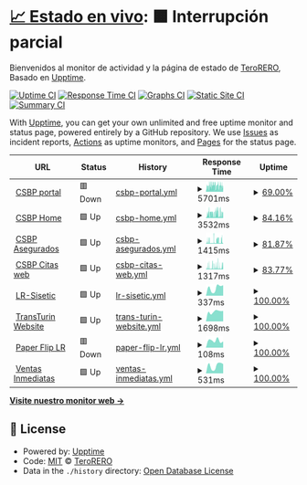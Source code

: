 # [📈 Estado en vivo](https://radar.takkini.eu.org): <!--live status--> **🟧 Interrupción parcial**

Bienvenidos al monitor de actividad y la página de estado de [TeroRERO](http://www.devinconde.com), Basado en [Upptime](https://github.com/upptime/upptime).

[![Uptime CI](https://github.com/terorero/monitor/workflows/Uptime%20CI/badge.svg)](https://github.com/terorero/monitor/actions?query=workflow%3A%22Uptime+CI%22)
[![Response Time CI](https://github.com/terorero/monitor/workflows/Response%20Time%20CI/badge.svg)](https://github.com/terorero/monitor/actions?query=workflow%3A%22Response+Time+CI%22)
[![Graphs CI](https://github.com/terorero/monitor/workflows/Graphs%20CI/badge.svg)](https://github.com/terorero/monitor/actions?query=workflow%3A%22Graphs+CI%22)
[![Static Site CI](https://github.com/terorero/monitor/workflows/Static%20Site%20CI/badge.svg)](https://github.com/terorero/monitor/actions?query=workflow%3A%22Static+Site+CI%22)
[![Summary CI](https://github.com/terorero/monitor/workflows/Summary%20CI/badge.svg)](https://github.com/terorero/monitor/actions?query=workflow%3A%22Summary+CI%22)

With [Upptime](https://upptime.js.org), you can get your own unlimited and free uptime monitor and status page, powered entirely by a GitHub repository. We use [Issues](https://github.com/terorero/monitor/issues) as incident reports, [Actions](https://github.com/terorero/monitor/actions) as uptime monitors, and [Pages](https://radar.takkini.eu.org) for the status page.

<!--start: status pages-->
<!-- This summary is generated by Upptime (https://github.com/upptime/upptime) -->
<!-- Do not edit this manually, your changes will be overwritten -->
<!-- prettier-ignore -->
| URL | Status | History | Response Time | Uptime |
| --- | ------ | ------- | ------------- | ------ |
| <img alt="" src="https://icons.duckduckgo.com/ip3/portal.csbp.com.bo.ico" height="13"> [CSBP portal](https://portal.csbp.com.bo) | 🟥 Down | [csbp-portal.yml](https://github.com/terorero/monitor/commits/HEAD/history/csbp-portal.yml) | <details><summary><img alt="Response time graph" src="./graphs/csbp-portal/response-time-week.png" height="20"> 5701ms</summary><br><a href="https://radar.takkini.eu.org/history/csbp-portal"><img alt="Response time 5176" src="https://img.shields.io/endpoint?url=https%3A%2F%2Fraw.githubusercontent.com%2Fterorero%2Fmonitor%2FHEAD%2Fapi%2Fcsbp-portal%2Fresponse-time.json"></a><br><a href="https://radar.takkini.eu.org/history/csbp-portal"><img alt="24-hour response time 6860" src="https://img.shields.io/endpoint?url=https%3A%2F%2Fraw.githubusercontent.com%2Fterorero%2Fmonitor%2FHEAD%2Fapi%2Fcsbp-portal%2Fresponse-time-day.json"></a><br><a href="https://radar.takkini.eu.org/history/csbp-portal"><img alt="7-day response time 5701" src="https://img.shields.io/endpoint?url=https%3A%2F%2Fraw.githubusercontent.com%2Fterorero%2Fmonitor%2FHEAD%2Fapi%2Fcsbp-portal%2Fresponse-time-week.json"></a><br><a href="https://radar.takkini.eu.org/history/csbp-portal"><img alt="30-day response time 5176" src="https://img.shields.io/endpoint?url=https%3A%2F%2Fraw.githubusercontent.com%2Fterorero%2Fmonitor%2FHEAD%2Fapi%2Fcsbp-portal%2Fresponse-time-month.json"></a><br><a href="https://radar.takkini.eu.org/history/csbp-portal"><img alt="1-year response time 5176" src="https://img.shields.io/endpoint?url=https%3A%2F%2Fraw.githubusercontent.com%2Fterorero%2Fmonitor%2FHEAD%2Fapi%2Fcsbp-portal%2Fresponse-time-year.json"></a></details> | <details><summary><a href="https://radar.takkini.eu.org/history/csbp-portal">69.00%</a></summary><a href="https://radar.takkini.eu.org/history/csbp-portal"><img alt="All-time uptime 88.53%" src="https://img.shields.io/endpoint?url=https%3A%2F%2Fraw.githubusercontent.com%2Fterorero%2Fmonitor%2FHEAD%2Fapi%2Fcsbp-portal%2Fuptime.json"></a><br><a href="https://radar.takkini.eu.org/history/csbp-portal"><img alt="24-hour uptime 62.46%" src="https://img.shields.io/endpoint?url=https%3A%2F%2Fraw.githubusercontent.com%2Fterorero%2Fmonitor%2FHEAD%2Fapi%2Fcsbp-portal%2Fuptime-day.json"></a><br><a href="https://radar.takkini.eu.org/history/csbp-portal"><img alt="7-day uptime 69.00%" src="https://img.shields.io/endpoint?url=https%3A%2F%2Fraw.githubusercontent.com%2Fterorero%2Fmonitor%2FHEAD%2Fapi%2Fcsbp-portal%2Fuptime-week.json"></a><br><a href="https://radar.takkini.eu.org/history/csbp-portal"><img alt="30-day uptime 88.53%" src="https://img.shields.io/endpoint?url=https%3A%2F%2Fraw.githubusercontent.com%2Fterorero%2Fmonitor%2FHEAD%2Fapi%2Fcsbp-portal%2Fuptime-month.json"></a><br><a href="https://radar.takkini.eu.org/history/csbp-portal"><img alt="1-year uptime 88.53%" src="https://img.shields.io/endpoint?url=https%3A%2F%2Fraw.githubusercontent.com%2Fterorero%2Fmonitor%2FHEAD%2Fapi%2Fcsbp-portal%2Fuptime-year.json"></a></details>
| <img alt="" src="https://icons.duckduckgo.com/ip3/www.csbp.com.bo.ico" height="13"> [CSBP Home](https://www.csbp.com.bo) | 🟩 Up | [csbp-home.yml](https://github.com/terorero/monitor/commits/HEAD/history/csbp-home.yml) | <details><summary><img alt="Response time graph" src="./graphs/csbp-home/response-time-week.png" height="20"> 3532ms</summary><br><a href="https://radar.takkini.eu.org/history/csbp-home"><img alt="Response time 3133" src="https://img.shields.io/endpoint?url=https%3A%2F%2Fraw.githubusercontent.com%2Fterorero%2Fmonitor%2FHEAD%2Fapi%2Fcsbp-home%2Fresponse-time.json"></a><br><a href="https://radar.takkini.eu.org/history/csbp-home"><img alt="24-hour response time 3013" src="https://img.shields.io/endpoint?url=https%3A%2F%2Fraw.githubusercontent.com%2Fterorero%2Fmonitor%2FHEAD%2Fapi%2Fcsbp-home%2Fresponse-time-day.json"></a><br><a href="https://radar.takkini.eu.org/history/csbp-home"><img alt="7-day response time 3532" src="https://img.shields.io/endpoint?url=https%3A%2F%2Fraw.githubusercontent.com%2Fterorero%2Fmonitor%2FHEAD%2Fapi%2Fcsbp-home%2Fresponse-time-week.json"></a><br><a href="https://radar.takkini.eu.org/history/csbp-home"><img alt="30-day response time 3133" src="https://img.shields.io/endpoint?url=https%3A%2F%2Fraw.githubusercontent.com%2Fterorero%2Fmonitor%2FHEAD%2Fapi%2Fcsbp-home%2Fresponse-time-month.json"></a><br><a href="https://radar.takkini.eu.org/history/csbp-home"><img alt="1-year response time 3133" src="https://img.shields.io/endpoint?url=https%3A%2F%2Fraw.githubusercontent.com%2Fterorero%2Fmonitor%2FHEAD%2Fapi%2Fcsbp-home%2Fresponse-time-year.json"></a></details> | <details><summary><a href="https://radar.takkini.eu.org/history/csbp-home">84.16%</a></summary><a href="https://radar.takkini.eu.org/history/csbp-home"><img alt="All-time uptime 93.06%" src="https://img.shields.io/endpoint?url=https%3A%2F%2Fraw.githubusercontent.com%2Fterorero%2Fmonitor%2FHEAD%2Fapi%2Fcsbp-home%2Fuptime.json"></a><br><a href="https://radar.takkini.eu.org/history/csbp-home"><img alt="24-hour uptime 72.17%" src="https://img.shields.io/endpoint?url=https%3A%2F%2Fraw.githubusercontent.com%2Fterorero%2Fmonitor%2FHEAD%2Fapi%2Fcsbp-home%2Fuptime-day.json"></a><br><a href="https://radar.takkini.eu.org/history/csbp-home"><img alt="7-day uptime 84.16%" src="https://img.shields.io/endpoint?url=https%3A%2F%2Fraw.githubusercontent.com%2Fterorero%2Fmonitor%2FHEAD%2Fapi%2Fcsbp-home%2Fuptime-week.json"></a><br><a href="https://radar.takkini.eu.org/history/csbp-home"><img alt="30-day uptime 93.06%" src="https://img.shields.io/endpoint?url=https%3A%2F%2Fraw.githubusercontent.com%2Fterorero%2Fmonitor%2FHEAD%2Fapi%2Fcsbp-home%2Fuptime-month.json"></a><br><a href="https://radar.takkini.eu.org/history/csbp-home"><img alt="1-year uptime 93.06%" src="https://img.shields.io/endpoint?url=https%3A%2F%2Fraw.githubusercontent.com%2Fterorero%2Fmonitor%2FHEAD%2Fapi%2Fcsbp-home%2Fuptime-year.json"></a></details>
| <img alt="" src="https://icons.duckduckgo.com/ip3/asegurados.csbp.com.bo.ico" height="13"> [CSBP Asegurados](https://asegurados.csbp.com.bo) | 🟩 Up | [csbp-asegurados.yml](https://github.com/terorero/monitor/commits/HEAD/history/csbp-asegurados.yml) | <details><summary><img alt="Response time graph" src="./graphs/csbp-asegurados/response-time-week.png" height="20"> 1415ms</summary><br><a href="https://radar.takkini.eu.org/history/csbp-asegurados"><img alt="Response time 1326" src="https://img.shields.io/endpoint?url=https%3A%2F%2Fraw.githubusercontent.com%2Fterorero%2Fmonitor%2FHEAD%2Fapi%2Fcsbp-asegurados%2Fresponse-time.json"></a><br><a href="https://radar.takkini.eu.org/history/csbp-asegurados"><img alt="24-hour response time 1341" src="https://img.shields.io/endpoint?url=https%3A%2F%2Fraw.githubusercontent.com%2Fterorero%2Fmonitor%2FHEAD%2Fapi%2Fcsbp-asegurados%2Fresponse-time-day.json"></a><br><a href="https://radar.takkini.eu.org/history/csbp-asegurados"><img alt="7-day response time 1415" src="https://img.shields.io/endpoint?url=https%3A%2F%2Fraw.githubusercontent.com%2Fterorero%2Fmonitor%2FHEAD%2Fapi%2Fcsbp-asegurados%2Fresponse-time-week.json"></a><br><a href="https://radar.takkini.eu.org/history/csbp-asegurados"><img alt="30-day response time 1326" src="https://img.shields.io/endpoint?url=https%3A%2F%2Fraw.githubusercontent.com%2Fterorero%2Fmonitor%2FHEAD%2Fapi%2Fcsbp-asegurados%2Fresponse-time-month.json"></a><br><a href="https://radar.takkini.eu.org/history/csbp-asegurados"><img alt="1-year response time 1326" src="https://img.shields.io/endpoint?url=https%3A%2F%2Fraw.githubusercontent.com%2Fterorero%2Fmonitor%2FHEAD%2Fapi%2Fcsbp-asegurados%2Fresponse-time-year.json"></a></details> | <details><summary><a href="https://radar.takkini.eu.org/history/csbp-asegurados">81.87%</a></summary><a href="https://radar.takkini.eu.org/history/csbp-asegurados"><img alt="All-time uptime 92.46%" src="https://img.shields.io/endpoint?url=https%3A%2F%2Fraw.githubusercontent.com%2Fterorero%2Fmonitor%2FHEAD%2Fapi%2Fcsbp-asegurados%2Fuptime.json"></a><br><a href="https://radar.takkini.eu.org/history/csbp-asegurados"><img alt="24-hour uptime 81.13%" src="https://img.shields.io/endpoint?url=https%3A%2F%2Fraw.githubusercontent.com%2Fterorero%2Fmonitor%2FHEAD%2Fapi%2Fcsbp-asegurados%2Fuptime-day.json"></a><br><a href="https://radar.takkini.eu.org/history/csbp-asegurados"><img alt="7-day uptime 81.87%" src="https://img.shields.io/endpoint?url=https%3A%2F%2Fraw.githubusercontent.com%2Fterorero%2Fmonitor%2FHEAD%2Fapi%2Fcsbp-asegurados%2Fuptime-week.json"></a><br><a href="https://radar.takkini.eu.org/history/csbp-asegurados"><img alt="30-day uptime 92.46%" src="https://img.shields.io/endpoint?url=https%3A%2F%2Fraw.githubusercontent.com%2Fterorero%2Fmonitor%2FHEAD%2Fapi%2Fcsbp-asegurados%2Fuptime-month.json"></a><br><a href="https://radar.takkini.eu.org/history/csbp-asegurados"><img alt="1-year uptime 92.46%" src="https://img.shields.io/endpoint?url=https%3A%2F%2Fraw.githubusercontent.com%2Fterorero%2Fmonitor%2FHEAD%2Fapi%2Fcsbp-asegurados%2Fuptime-year.json"></a></details>
| <img alt="" src="https://icons.duckduckgo.com/ip3/citas.csbp.com.bo.ico" height="13"> [CSBP Citas web](https://citas.csbp.com.bo) | 🟩 Up | [csbp-citas-web.yml](https://github.com/terorero/monitor/commits/HEAD/history/csbp-citas-web.yml) | <details><summary><img alt="Response time graph" src="./graphs/csbp-citas-web/response-time-week.png" height="20"> 1317ms</summary><br><a href="https://radar.takkini.eu.org/history/csbp-citas-web"><img alt="Response time 1231" src="https://img.shields.io/endpoint?url=https%3A%2F%2Fraw.githubusercontent.com%2Fterorero%2Fmonitor%2FHEAD%2Fapi%2Fcsbp-citas-web%2Fresponse-time.json"></a><br><a href="https://radar.takkini.eu.org/history/csbp-citas-web"><img alt="24-hour response time 1550" src="https://img.shields.io/endpoint?url=https%3A%2F%2Fraw.githubusercontent.com%2Fterorero%2Fmonitor%2FHEAD%2Fapi%2Fcsbp-citas-web%2Fresponse-time-day.json"></a><br><a href="https://radar.takkini.eu.org/history/csbp-citas-web"><img alt="7-day response time 1317" src="https://img.shields.io/endpoint?url=https%3A%2F%2Fraw.githubusercontent.com%2Fterorero%2Fmonitor%2FHEAD%2Fapi%2Fcsbp-citas-web%2Fresponse-time-week.json"></a><br><a href="https://radar.takkini.eu.org/history/csbp-citas-web"><img alt="30-day response time 1231" src="https://img.shields.io/endpoint?url=https%3A%2F%2Fraw.githubusercontent.com%2Fterorero%2Fmonitor%2FHEAD%2Fapi%2Fcsbp-citas-web%2Fresponse-time-month.json"></a><br><a href="https://radar.takkini.eu.org/history/csbp-citas-web"><img alt="1-year response time 1231" src="https://img.shields.io/endpoint?url=https%3A%2F%2Fraw.githubusercontent.com%2Fterorero%2Fmonitor%2FHEAD%2Fapi%2Fcsbp-citas-web%2Fresponse-time-year.json"></a></details> | <details><summary><a href="https://radar.takkini.eu.org/history/csbp-citas-web">83.77%</a></summary><a href="https://radar.takkini.eu.org/history/csbp-citas-web"><img alt="All-time uptime 93.11%" src="https://img.shields.io/endpoint?url=https%3A%2F%2Fraw.githubusercontent.com%2Fterorero%2Fmonitor%2FHEAD%2Fapi%2Fcsbp-citas-web%2Fuptime.json"></a><br><a href="https://radar.takkini.eu.org/history/csbp-citas-web"><img alt="24-hour uptime 84.77%" src="https://img.shields.io/endpoint?url=https%3A%2F%2Fraw.githubusercontent.com%2Fterorero%2Fmonitor%2FHEAD%2Fapi%2Fcsbp-citas-web%2Fuptime-day.json"></a><br><a href="https://radar.takkini.eu.org/history/csbp-citas-web"><img alt="7-day uptime 83.77%" src="https://img.shields.io/endpoint?url=https%3A%2F%2Fraw.githubusercontent.com%2Fterorero%2Fmonitor%2FHEAD%2Fapi%2Fcsbp-citas-web%2Fuptime-week.json"></a><br><a href="https://radar.takkini.eu.org/history/csbp-citas-web"><img alt="30-day uptime 93.11%" src="https://img.shields.io/endpoint?url=https%3A%2F%2Fraw.githubusercontent.com%2Fterorero%2Fmonitor%2FHEAD%2Fapi%2Fcsbp-citas-web%2Fuptime-month.json"></a><br><a href="https://radar.takkini.eu.org/history/csbp-citas-web"><img alt="1-year uptime 93.11%" src="https://img.shields.io/endpoint?url=https%3A%2F%2Fraw.githubusercontent.com%2Fterorero%2Fmonitor%2FHEAD%2Fapi%2Fcsbp-citas-web%2Fuptime-year.json"></a></details>
| <img alt="" src="https://icons.duckduckgo.com/ip3/larazon.sisetic.com.ico" height="13"> [LR-Sisetic](https://larazon.sisetic.com) | 🟩 Up | [lr-sisetic.yml](https://github.com/terorero/monitor/commits/HEAD/history/lr-sisetic.yml) | <details><summary><img alt="Response time graph" src="./graphs/lr-sisetic/response-time-week.png" height="20"> 337ms</summary><br><a href="https://radar.takkini.eu.org/history/lr-sisetic"><img alt="Response time 334" src="https://img.shields.io/endpoint?url=https%3A%2F%2Fraw.githubusercontent.com%2Fterorero%2Fmonitor%2FHEAD%2Fapi%2Flr-sisetic%2Fresponse-time.json"></a><br><a href="https://radar.takkini.eu.org/history/lr-sisetic"><img alt="24-hour response time 451" src="https://img.shields.io/endpoint?url=https%3A%2F%2Fraw.githubusercontent.com%2Fterorero%2Fmonitor%2FHEAD%2Fapi%2Flr-sisetic%2Fresponse-time-day.json"></a><br><a href="https://radar.takkini.eu.org/history/lr-sisetic"><img alt="7-day response time 337" src="https://img.shields.io/endpoint?url=https%3A%2F%2Fraw.githubusercontent.com%2Fterorero%2Fmonitor%2FHEAD%2Fapi%2Flr-sisetic%2Fresponse-time-week.json"></a><br><a href="https://radar.takkini.eu.org/history/lr-sisetic"><img alt="30-day response time 285" src="https://img.shields.io/endpoint?url=https%3A%2F%2Fraw.githubusercontent.com%2Fterorero%2Fmonitor%2FHEAD%2Fapi%2Flr-sisetic%2Fresponse-time-month.json"></a><br><a href="https://radar.takkini.eu.org/history/lr-sisetic"><img alt="1-year response time 328" src="https://img.shields.io/endpoint?url=https%3A%2F%2Fraw.githubusercontent.com%2Fterorero%2Fmonitor%2FHEAD%2Fapi%2Flr-sisetic%2Fresponse-time-year.json"></a></details> | <details><summary><a href="https://radar.takkini.eu.org/history/lr-sisetic">100.00%</a></summary><a href="https://radar.takkini.eu.org/history/lr-sisetic"><img alt="All-time uptime 98.04%" src="https://img.shields.io/endpoint?url=https%3A%2F%2Fraw.githubusercontent.com%2Fterorero%2Fmonitor%2FHEAD%2Fapi%2Flr-sisetic%2Fuptime.json"></a><br><a href="https://radar.takkini.eu.org/history/lr-sisetic"><img alt="24-hour uptime 100.00%" src="https://img.shields.io/endpoint?url=https%3A%2F%2Fraw.githubusercontent.com%2Fterorero%2Fmonitor%2FHEAD%2Fapi%2Flr-sisetic%2Fuptime-day.json"></a><br><a href="https://radar.takkini.eu.org/history/lr-sisetic"><img alt="7-day uptime 100.00%" src="https://img.shields.io/endpoint?url=https%3A%2F%2Fraw.githubusercontent.com%2Fterorero%2Fmonitor%2FHEAD%2Fapi%2Flr-sisetic%2Fuptime-week.json"></a><br><a href="https://radar.takkini.eu.org/history/lr-sisetic"><img alt="30-day uptime 100.00%" src="https://img.shields.io/endpoint?url=https%3A%2F%2Fraw.githubusercontent.com%2Fterorero%2Fmonitor%2FHEAD%2Fapi%2Flr-sisetic%2Fuptime-month.json"></a><br><a href="https://radar.takkini.eu.org/history/lr-sisetic"><img alt="1-year uptime 99.47%" src="https://img.shields.io/endpoint?url=https%3A%2F%2Fraw.githubusercontent.com%2Fterorero%2Fmonitor%2FHEAD%2Fapi%2Flr-sisetic%2Fuptime-year.json"></a></details>
| <img alt="" src="https://icons.duckduckgo.com/ip3/www.transturin.com.ico" height="13"> [TransTurin Website](https://www.transturin.com) | 🟩 Up | [trans-turin-website.yml](https://github.com/terorero/monitor/commits/HEAD/history/trans-turin-website.yml) | <details><summary><img alt="Response time graph" src="./graphs/trans-turin-website/response-time-week.png" height="20"> 1698ms</summary><br><a href="https://radar.takkini.eu.org/history/trans-turin-website"><img alt="Response time 1904" src="https://img.shields.io/endpoint?url=https%3A%2F%2Fraw.githubusercontent.com%2Fterorero%2Fmonitor%2FHEAD%2Fapi%2Ftrans-turin-website%2Fresponse-time.json"></a><br><a href="https://radar.takkini.eu.org/history/trans-turin-website"><img alt="24-hour response time 1818" src="https://img.shields.io/endpoint?url=https%3A%2F%2Fraw.githubusercontent.com%2Fterorero%2Fmonitor%2FHEAD%2Fapi%2Ftrans-turin-website%2Fresponse-time-day.json"></a><br><a href="https://radar.takkini.eu.org/history/trans-turin-website"><img alt="7-day response time 1698" src="https://img.shields.io/endpoint?url=https%3A%2F%2Fraw.githubusercontent.com%2Fterorero%2Fmonitor%2FHEAD%2Fapi%2Ftrans-turin-website%2Fresponse-time-week.json"></a><br><a href="https://radar.takkini.eu.org/history/trans-turin-website"><img alt="30-day response time 1855" src="https://img.shields.io/endpoint?url=https%3A%2F%2Fraw.githubusercontent.com%2Fterorero%2Fmonitor%2FHEAD%2Fapi%2Ftrans-turin-website%2Fresponse-time-month.json"></a><br><a href="https://radar.takkini.eu.org/history/trans-turin-website"><img alt="1-year response time 1892" src="https://img.shields.io/endpoint?url=https%3A%2F%2Fraw.githubusercontent.com%2Fterorero%2Fmonitor%2FHEAD%2Fapi%2Ftrans-turin-website%2Fresponse-time-year.json"></a></details> | <details><summary><a href="https://radar.takkini.eu.org/history/trans-turin-website">100.00%</a></summary><a href="https://radar.takkini.eu.org/history/trans-turin-website"><img alt="All-time uptime 99.68%" src="https://img.shields.io/endpoint?url=https%3A%2F%2Fraw.githubusercontent.com%2Fterorero%2Fmonitor%2FHEAD%2Fapi%2Ftrans-turin-website%2Fuptime.json"></a><br><a href="https://radar.takkini.eu.org/history/trans-turin-website"><img alt="24-hour uptime 100.00%" src="https://img.shields.io/endpoint?url=https%3A%2F%2Fraw.githubusercontent.com%2Fterorero%2Fmonitor%2FHEAD%2Fapi%2Ftrans-turin-website%2Fuptime-day.json"></a><br><a href="https://radar.takkini.eu.org/history/trans-turin-website"><img alt="7-day uptime 100.00%" src="https://img.shields.io/endpoint?url=https%3A%2F%2Fraw.githubusercontent.com%2Fterorero%2Fmonitor%2FHEAD%2Fapi%2Ftrans-turin-website%2Fuptime-week.json"></a><br><a href="https://radar.takkini.eu.org/history/trans-turin-website"><img alt="30-day uptime 90.83%" src="https://img.shields.io/endpoint?url=https%3A%2F%2Fraw.githubusercontent.com%2Fterorero%2Fmonitor%2FHEAD%2Fapi%2Ftrans-turin-website%2Fuptime-month.json"></a><br><a href="https://radar.takkini.eu.org/history/trans-turin-website"><img alt="1-year uptime 99.24%" src="https://img.shields.io/endpoint?url=https%3A%2F%2Fraw.githubusercontent.com%2Fterorero%2Fmonitor%2FHEAD%2Fapi%2Ftrans-turin-website%2Fuptime-year.json"></a></details>
| <img alt="" src="https://icons.duckduckgo.com/ip3/paper.la-razon.com.ico" height="13"> [Paper Flip LR](https://paper.la-razon.com) | 🟥 Down | [paper-flip-lr.yml](https://github.com/terorero/monitor/commits/HEAD/history/paper-flip-lr.yml) | <details><summary><img alt="Response time graph" src="./graphs/paper-flip-lr/response-time-week.png" height="20"> 108ms</summary><br><a href="https://radar.takkini.eu.org/history/paper-flip-lr"><img alt="Response time 93" src="https://img.shields.io/endpoint?url=https%3A%2F%2Fraw.githubusercontent.com%2Fterorero%2Fmonitor%2FHEAD%2Fapi%2Fpaper-flip-lr%2Fresponse-time.json"></a><br><a href="https://radar.takkini.eu.org/history/paper-flip-lr"><img alt="24-hour response time 96" src="https://img.shields.io/endpoint?url=https%3A%2F%2Fraw.githubusercontent.com%2Fterorero%2Fmonitor%2FHEAD%2Fapi%2Fpaper-flip-lr%2Fresponse-time-day.json"></a><br><a href="https://radar.takkini.eu.org/history/paper-flip-lr"><img alt="7-day response time 108" src="https://img.shields.io/endpoint?url=https%3A%2F%2Fraw.githubusercontent.com%2Fterorero%2Fmonitor%2FHEAD%2Fapi%2Fpaper-flip-lr%2Fresponse-time-week.json"></a><br><a href="https://radar.takkini.eu.org/history/paper-flip-lr"><img alt="30-day response time 110" src="https://img.shields.io/endpoint?url=https%3A%2F%2Fraw.githubusercontent.com%2Fterorero%2Fmonitor%2FHEAD%2Fapi%2Fpaper-flip-lr%2Fresponse-time-month.json"></a><br><a href="https://radar.takkini.eu.org/history/paper-flip-lr"><img alt="1-year response time 97" src="https://img.shields.io/endpoint?url=https%3A%2F%2Fraw.githubusercontent.com%2Fterorero%2Fmonitor%2FHEAD%2Fapi%2Fpaper-flip-lr%2Fresponse-time-year.json"></a></details> | <details><summary><a href="https://radar.takkini.eu.org/history/paper-flip-lr">100.00%</a></summary><a href="https://radar.takkini.eu.org/history/paper-flip-lr"><img alt="All-time uptime 37.93%" src="https://img.shields.io/endpoint?url=https%3A%2F%2Fraw.githubusercontent.com%2Fterorero%2Fmonitor%2FHEAD%2Fapi%2Fpaper-flip-lr%2Fuptime.json"></a><br><a href="https://radar.takkini.eu.org/history/paper-flip-lr"><img alt="24-hour uptime 100.00%" src="https://img.shields.io/endpoint?url=https%3A%2F%2Fraw.githubusercontent.com%2Fterorero%2Fmonitor%2FHEAD%2Fapi%2Fpaper-flip-lr%2Fuptime-day.json"></a><br><a href="https://radar.takkini.eu.org/history/paper-flip-lr"><img alt="7-day uptime 100.00%" src="https://img.shields.io/endpoint?url=https%3A%2F%2Fraw.githubusercontent.com%2Fterorero%2Fmonitor%2FHEAD%2Fapi%2Fpaper-flip-lr%2Fuptime-week.json"></a><br><a href="https://radar.takkini.eu.org/history/paper-flip-lr"><img alt="30-day uptime 100.00%" src="https://img.shields.io/endpoint?url=https%3A%2F%2Fraw.githubusercontent.com%2Fterorero%2Fmonitor%2FHEAD%2Fapi%2Fpaper-flip-lr%2Fuptime-month.json"></a><br><a href="https://radar.takkini.eu.org/history/paper-flip-lr"><img alt="1-year uptime 57.71%" src="https://img.shields.io/endpoint?url=https%3A%2F%2Fraw.githubusercontent.com%2Fterorero%2Fmonitor%2FHEAD%2Fapi%2Fpaper-flip-lr%2Fuptime-year.json"></a></details>
| <img alt="" src="https://icons.duckduckgo.com/ip3/ventasinmediatas.transturin.com.ico" height="13"> [Ventas Inmediatas](https://ventasinmediatas.transturin.com) | 🟩 Up | [ventas-inmediatas.yml](https://github.com/terorero/monitor/commits/HEAD/history/ventas-inmediatas.yml) | <details><summary><img alt="Response time graph" src="./graphs/ventas-inmediatas/response-time-week.png" height="20"> 531ms</summary><br><a href="https://radar.takkini.eu.org/history/ventas-inmediatas"><img alt="Response time 473" src="https://img.shields.io/endpoint?url=https%3A%2F%2Fraw.githubusercontent.com%2Fterorero%2Fmonitor%2FHEAD%2Fapi%2Fventas-inmediatas%2Fresponse-time.json"></a><br><a href="https://radar.takkini.eu.org/history/ventas-inmediatas"><img alt="24-hour response time 640" src="https://img.shields.io/endpoint?url=https%3A%2F%2Fraw.githubusercontent.com%2Fterorero%2Fmonitor%2FHEAD%2Fapi%2Fventas-inmediatas%2Fresponse-time-day.json"></a><br><a href="https://radar.takkini.eu.org/history/ventas-inmediatas"><img alt="7-day response time 531" src="https://img.shields.io/endpoint?url=https%3A%2F%2Fraw.githubusercontent.com%2Fterorero%2Fmonitor%2FHEAD%2Fapi%2Fventas-inmediatas%2Fresponse-time-week.json"></a><br><a href="https://radar.takkini.eu.org/history/ventas-inmediatas"><img alt="30-day response time 427" src="https://img.shields.io/endpoint?url=https%3A%2F%2Fraw.githubusercontent.com%2Fterorero%2Fmonitor%2FHEAD%2Fapi%2Fventas-inmediatas%2Fresponse-time-month.json"></a><br><a href="https://radar.takkini.eu.org/history/ventas-inmediatas"><img alt="1-year response time 456" src="https://img.shields.io/endpoint?url=https%3A%2F%2Fraw.githubusercontent.com%2Fterorero%2Fmonitor%2FHEAD%2Fapi%2Fventas-inmediatas%2Fresponse-time-year.json"></a></details> | <details><summary><a href="https://radar.takkini.eu.org/history/ventas-inmediatas">100.00%</a></summary><a href="https://radar.takkini.eu.org/history/ventas-inmediatas"><img alt="All-time uptime 95.97%" src="https://img.shields.io/endpoint?url=https%3A%2F%2Fraw.githubusercontent.com%2Fterorero%2Fmonitor%2FHEAD%2Fapi%2Fventas-inmediatas%2Fuptime.json"></a><br><a href="https://radar.takkini.eu.org/history/ventas-inmediatas"><img alt="24-hour uptime 100.00%" src="https://img.shields.io/endpoint?url=https%3A%2F%2Fraw.githubusercontent.com%2Fterorero%2Fmonitor%2FHEAD%2Fapi%2Fventas-inmediatas%2Fuptime-day.json"></a><br><a href="https://radar.takkini.eu.org/history/ventas-inmediatas"><img alt="7-day uptime 100.00%" src="https://img.shields.io/endpoint?url=https%3A%2F%2Fraw.githubusercontent.com%2Fterorero%2Fmonitor%2FHEAD%2Fapi%2Fventas-inmediatas%2Fuptime-week.json"></a><br><a href="https://radar.takkini.eu.org/history/ventas-inmediatas"><img alt="30-day uptime 100.00%" src="https://img.shields.io/endpoint?url=https%3A%2F%2Fraw.githubusercontent.com%2Fterorero%2Fmonitor%2FHEAD%2Fapi%2Fventas-inmediatas%2Fuptime-month.json"></a><br><a href="https://radar.takkini.eu.org/history/ventas-inmediatas"><img alt="1-year uptime 91.16%" src="https://img.shields.io/endpoint?url=https%3A%2F%2Fraw.githubusercontent.com%2Fterorero%2Fmonitor%2FHEAD%2Fapi%2Fventas-inmediatas%2Fuptime-year.json"></a></details>

<!--end: status pages-->

[**Visite nuestro monitor web →**](https://radar.takkini.eu.org)

## 📄 License

- Powered by: [Upptime](https://github.com/upptime/upptime)
- Code: [MIT](./LICENSE) © [TeroRERO](http://www.devinconde.com)
- Data in the `./history` directory: [Open Database License](https://opendatacommons.org/licenses/odbl/1-0/)
